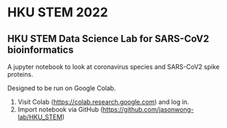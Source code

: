 # HKU STEM 2022
## HKU STEM Data Science Lab for SARS-CoV2 bioinformatics

A jupyter notebook to look at coronavirus species and SARS-CoV2 spike proteins.

Designed to be run on Google Colab.

1. Visit Colab (https://colab.research.google.com) and log in.
2. Import notebook via GitHub (https://github.com/jasonwong-lab/HKU_STEM)

